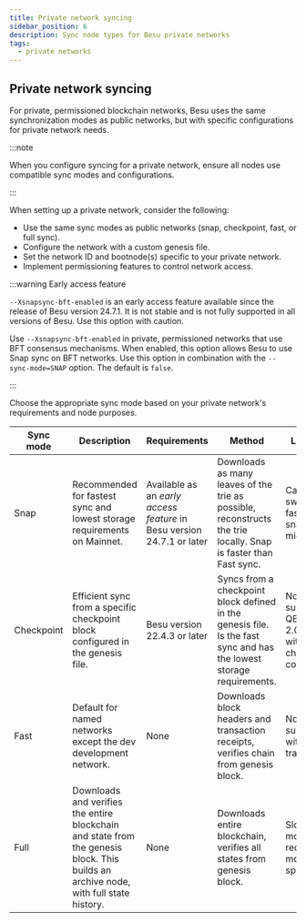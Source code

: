 ```yaml
---
title: Private network syncing
sidebar_position: 6
description: Sync node types for Besu private networks
tags:
  - private networks
---
```


## Private network syncing

For private, permissioned blockchain networks, Besu uses the same synchronization 
modes as public networks, but with specific configurations for private network needs.

:::note

When you configure syncing for a private network, ensure all nodes use compatible sync modes and configurations.

:::

When setting up a private network, consider the following:

- Use the same sync modes as public networks (snap, checkpoint, fast, or full sync).
- Configure the network with a custom genesis file.
- Set the network ID and bootnode(s) specific to your private network.
- Implement permissioning features to control network access.

:::warning Early access feature 

`--Xsnapsync-bft-enabled` is an early access feature available since the release of Besu version 24.7.1. 
It is not stable and is not fully supported in all versions of Besu. 
Use this option with caution.

Use `--Xsnapsync-bft-enabled` in private, permissioned networks that use BFT consensus mechanisms.
When enabled, this option allows Besu to use Snap sync on BFT networks. 
Use this option in combination with the `--sync-mode=SNAP` option. 
The default is `false`.

:::

Choose the appropriate sync mode based on your private network's requirements and node purposes.

| Sync mode  | Description                                                                                                                          | Requirements                                                           | Method                                                                                                               | Limitations                                                                     |
|------------|--------------------------------------------------------------------------------------------------------------------------------------|------------------------------------------------------------------------|----------------------------------------------------------------------------------------------------------------------|---------------------------------------------------------------------------------|
| Snap       | Recommended for fastest sync and lowest storage requirements on Mainnet.                                                             | Available as an _early access feature_ in Besu version 24.7.1 or later | Downloads as many leaves of the trie as possible, reconstructs the trie locally. Snap is faster than Fast sync.      | Cannot switch from fast sync to snap sync mid-process.                          |
| Checkpoint | Efficient sync from a specific checkpoint block configured in the genesis file.                                                      | Besu version 22.4.3 or later                                           | Syncs from a checkpoint block defined in the genesis file. Is the fast sync and has the lowest storage requirements. | Not supported for QBFT or IBFT 2.0 networks without a checkpoint configuration. |
| Fast       | Default for named networks except the dev development network.                                                                       | None                                                                   | Downloads block headers and transaction receipts, verifies chain from genesis block.                                 | Not supported with private transactions.                                        |
| Full       | Downloads and verifies the entire blockchain and state from the genesis block. This builds an archive node, with full state history. | None                                                                   | Downloads entire blockchain, verifies all states from genesis block.                                                 | Slowest sync mode, requires the most disk space.                                |
